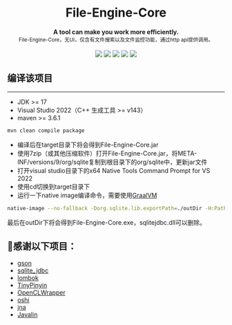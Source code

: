 <h1 align="center">File-Engine-Core</h1>

<div align="center">
  <strong>A tool can make you work more efficiently.</strong><br>
  <sub>File-Engine-Core，无UI，仅含有文件搜索以及文件监控功能，通过http api提供调用。</sub>
</div>
<br>
<div align="center">
  <img src="https://img.shields.io/badge/license-MIT-yellow"/>
  <img src="https://img.shields.io/badge/language-c++-brightgreen"/>
  <img src="https://img.shields.io/badge/language-java-brightgreen" />
  <img src="https://img.shields.io/badge/language-cuda-brightgreen"/>
  <img src="https://img.shields.io/badge/documentation-yes-brightgreen"/>
</div>

## 编译该项目

---

- JDK >= 17
- Visual Studio 2022（C++ 生成工具 >= v143）
- maven >= 3.6.1
```bash
mvn clean compile package
```
- 编译后在target目录下将会得到File-Engine-Core.jar   
- 使用7zip（或其他压缩软件）打开File-Engine-Core.jar，将META-INF/versions/9/org/sqlite复制到根目录下的org/sqlite中，更新jar文件   
- 打开visual studio目录下的x64 Native Tools Command Prompt for VS 2022   
- 使用cd切换到target目录下
- 运行一下native image编译命令，需要使用[GraalVM](https://www.graalvm.org/downloads/)
```bash
native-image --no-fallback -Dorg.sqlite.lib.exportPath=./outDir -H:Path=./outDir -jar File-Engine-Core.jar -H:+JNI -R:MaxHeapSize=512M -R:MinHeapSize=32M -H:+UseCompressedReferences -R:MaxHeapFree=16777216
```
最后在outDir下将会得到File-Engine-Core.exe，sqlitejdbc.dll可以删除。

## 💖感谢以下项目：

- [gson](https://github.com/google/gson)
- [sqlite_jdbc](https://github.com/xerial/sqlite-jdbc)   
- [lombok](https://projectlombok.org/)   
- [TinyPinyin](https://github.com/promeG/TinyPinyin)
- [OpenCLWrapper](https://github.com/ProjectPhysX/OpenCL-Wrapper)
- [oshi](https://github.com/oshi/oshi)
- [jna](https://github.com/java-native-access/jna)
- [Javalin](https://javalin.io/)
